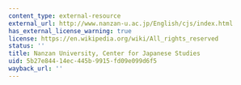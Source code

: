 ```yaml
---
content_type: external-resource
external_url: http://www.nanzan-u.ac.jp/English/cjs/index.html
has_external_license_warning: true
license: https://en.wikipedia.org/wiki/All_rights_reserved
status: ''
title: Nanzan University, Center for Japanese Studies
uid: 5b27e844-14ec-445b-9915-fd09e099d6f5
wayback_url: ''
---
```

